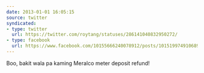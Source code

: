 ```yaml
---
date: 2013-01-01 16:05:15
source: twitter
syndicated:
- type: twitter
  url: https://twitter.com/roytang/statuses/286141040832950272/
- type: facebook
  url: https://www.facebook.com/10155666240078912/posts/10151997491068912
---
```


Boo, bakit wala pa kaming Meralco meter deposit refund!